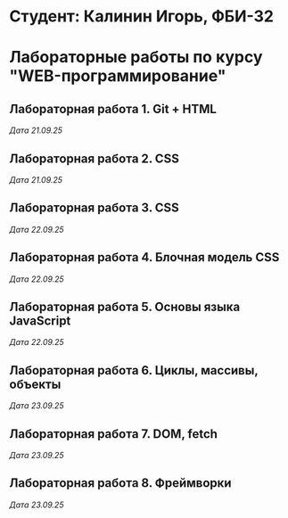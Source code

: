 # Студент: Калинин Игорь, ФБИ-32

# Лабораторные работы по курсу "WEB-программирование"

## Лабораторная работа 1. Git + HTML

*Дата 21.09.25*

## Лабораторная работа 2. CSS

*Дата 21.09.25*

## Лабораторная работа 3. CSS

*Дата 22.09.25*

## Лабораторная работа 4. Блочная модель CSS

*Дата 22.09.25*

## Лабораторная работа 5. Основы языка JavaScript

*Дата 22.09.25*

## Лабораторная работа 6. Циклы, массивы, объекты

*Дата 23.09.25*

## Лабораторная работа 7. DOM, fetch

*Дата 23.09.25*

## Лабораторная работа 8. Фреймворки

*Дата 23.09.25*
